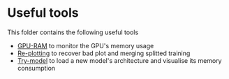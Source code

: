 # Useful tools

This folder contains the following useful tools

 - [GPU-RAM](GPU-RAM) to monitor the GPU's memory usage
 - [Re-plotting](Re-plotting) to recover bad plot and merging splitted training
 - [Try-model](Try-model) to load a new model's architecture and visualise its memory consumption
